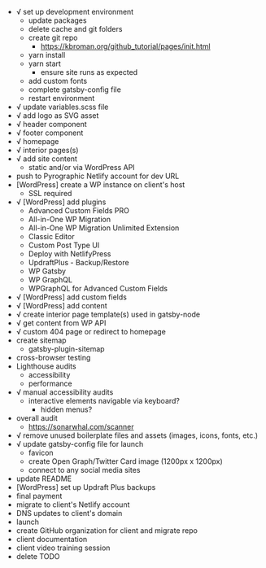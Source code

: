 - √ set up development environment
  - update packages
  - delete cache and git folders
  - create git repo
    - https://kbroman.org/github_tutorial/pages/init.html
  - yarn install
  - yarn start
    - ensure site runs as expected
  - add custom fonts
  - complete gatsby-config file
  - restart environment
- √ update variables.scss file
- √ add logo as SVG asset
- √ header component
- √ footer component
- √ homepage
- √ interior pages(s)
- √ add site content
  - static and/or via WordPress API
- push to Pyrographic Netlify account for dev URL
- [WordPress] create a WP instance on client's host
  - SSL required
- √ [WordPress] add plugins
  - Advanced Custom Fields PRO
  - All-in-One WP Migration
  - All-in-One WP Migration Unlimited Extension
  - Classic Editor
  - Custom Post Type UI
  - Deploy with NetlifyPress
  - UpdraftPlus - Backup/Restore
  - WP Gatsby
  - WP GraphQL
  - WPGraphQL for Advanced Custom Fields
- √ [WordPress] add custom fields
- √ [WordPress] add content
- √ create interior page template(s) used in gatsby-node
- √ get content from WP API
- √ custom 404 page or redirect to homepage
- create sitemap
  - gatsby-plugin-sitemap
- cross-browser testing
- Lighthouse audits
  - accessibility
  - performance
- √ manual accessibility audits
  - interactive elements navigable via keyboard?
    - hidden menus?
- overall audit
  - https://sonarwhal.com/scanner
- √ remove unused boilerplate files and assets (images, icons, fonts, etc.)
- √ update gatsby-config file for launch
  - favicon
  - create Open Graph/Twitter Card image (1200px x 1200px)
  - connect to any social media sites
- update README
- [WordPress] set up Updraft Plus backups
- final payment
- migrate to client's Netlify account
- DNS updates to client's domain
- launch
- create GitHub organization for client and migrate repo
- client documentation
- client video training session
- delete TODO
